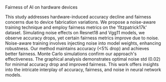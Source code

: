 Fairness of AI on hardware devices

This study addresses hardware-induced accuracy decline and fairness concerns due to device fabrication variations. We propose a noise-aware training technique and employ fairness metrics on the 'fitzpatrick17k' dataset. Simulating noise effects on Resnet18 and Vgg11 models, we observe accuracy drops, yet certain fairness metrics improve due to noise. Noise-aware training involves injecting noise into model weights, enhancing robustness. Our method maintains accuracy (<5% drop) and achieves better fairness. Monte Carlo simulations confirm our approach's effectiveness. The graphical analysis demonstrates optimal noise std (0.02) for minimal accuracy drop and improved fairness. This work offers insights into the intricate interplay of accuracy, fairness, and noise in neural network models.

